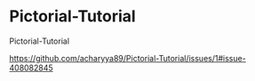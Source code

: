 # Pictorial-Tutorial
Pictorial-Tutorial

https://github.com/acharyya89/Pictorial-Tutorial/issues/1#issue-408082845
